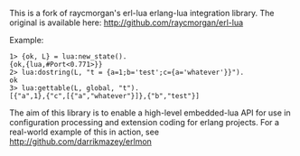 This is a fork of raycmorgan's erl-lua erlang-lua integration library.  The original is available here: http://github.com/raycmorgan/erl-lua

Example:

	1> {ok, L} = lua:new_state().
	{ok,{lua,#Port<0.771>}}
	2> lua:dostring(L, "t = {a=1;b='test';c={a='whatever'}}").
	ok
	3> lua:gettable(L, global, "t").
	[{"a",1},{"c",[{"a","whatever"}]},{"b","test"}]

The aim of this library is to enable a high-level embedded-lua API for use in configuration processing and extension coding for erlang projects.  For a real-world example of this in action, see http://github.com/darrikmazey/erlmon

